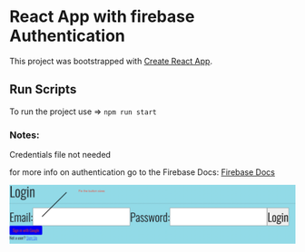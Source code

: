 # React App with firebase Authentication

This project was bootstrapped with [Create React App](https://github.com/facebook/create-react-app).

## Run Scripts

To run the project use => `npm run start`

### Notes:

Credentials file not needed

for more info on authentication go to the Firebase Docs: [Firebase Docs](https://firebase.google.com/docs/firestore/quickstart)

![screenshot of project](screenshot.png)
